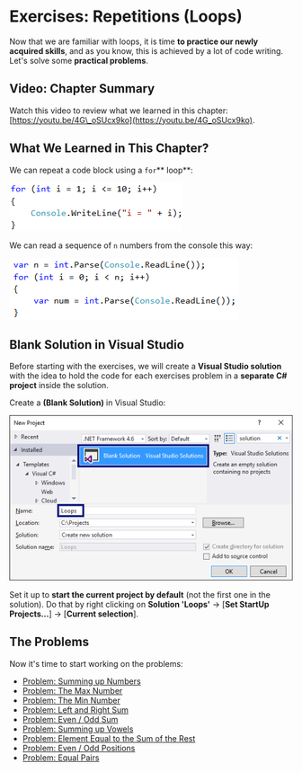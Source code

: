 # Exercises: Repetitions \(Loops\)

Now that we are familiar with loops, it is time **to practice our newly acquired skills**, and as you know, this is achieved by a lot of code writing. Let's solve some **practical problems**.

## Video: Chapter Summary

Watch this video to review what we learned in this chapter: [https://youtu.be/4G\_oSUcx9ko](https://youtu.be/4G_oSUcx9ko).

## What We Learned in This Chapter?

We can repeat a code block using a `for`** loop**:

![](/assets/chapter-5-images/00.For-loop-01.png)

We can read a sequence of `n` numbers from the console this way:

![](/assets/chapter-5-images/00.For-loop-03.png)

## Blank Solution in Visual Studio

Before starting with the exercises, we will create a **Visual Studio solution** with the idea to hold the code for each exercises problem in a **separate C\# project** inside the solution.

Create a **\(Blank Solution\)** in Visual Studio:

![](/assets/chapter-5-images/00.Blank-visual-studio-01.png)

Set it up to **start the current project by default** \(not the first one in the solution\). Do that by right clicking on **Solution 'Loops'** -&gt; \[**Set StartUp Projects…**\] -&gt; \[**Current selection**\].

## The Problems

Now it's time to start working on the problems:

* [Problem: Summing up Numbers](/Content/Chapter-5-1-loops/examples-for-loops/example-sum-numbers/example-sum-numbers.md)
* [Problem: The Max Number](/Content/Chapter-5-1-loops/examples-for-loops/example-max-number/example-max-number.md)
* [Problem: The Min Number](/Content/Chapter-5-1-loops/examples-for-loops/example-min-number/example-min-number.md)
* [Problem: Left and Right Sum](/Content/Chapter-5-1-loops/examples-for-loops/example-left-and-right-sum/example-left-and-right-sum.md)
* [Problem: Even / Odd Sum](/Content/Chapter-5-1-loops/examples-for-loops/example-even-odd-sum/example-even-odd-sum.md)
* [Problem: Summing up Vowels](/Content/Chapter-5-1-loops/examples-for-loops/example-vowels-sum/example-vowels-sum.md)
* [Problem: Element Equal to the Sum of the Rest](/Content/Chapter-5-1-loops/exercises-loops/half-sum-element.md)
* [Problem: Even / Odd Positions](/Content/Chapter-5-1-loops/exercises-loops/even-odd-positions.md)
* [Problem: Equal Pairs](/Content/Chapter-5-1-loops/exercises-loops/equal-pairs.md)
